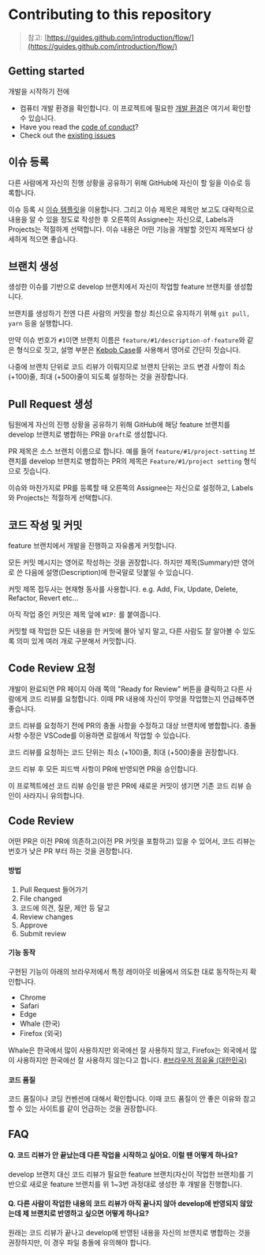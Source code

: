 # Contributing to this repository

> 참고: [https://guides.github.com/introduction/flow/](https://guides.github.com/introduction/flow/)

## Getting started

개발을 시작하기 전에

- 컴퓨터 개발 환경을 확인합니다. 이 프로젝트에 필요한 [개발 환경](README.md)은 여기서 확인할 수 있습니다.
- Have you read the [code of conduct](CODE_OF_CONDUCT.md)?
- Check out the [existing issues](https://github.com/rmfpdlxmtidl/resilience-test/issues)

## 이슈 등록

다른 사람에게 자신의 진행 상황을 공유하기 위해 GitHub에 자신이 할 일을 이슈로 등록합니다.

이슈 등록 시 [이슈 템플릿](https://github.com/rmfpdlxmtidl/resilience-test/issues/new/choose)을 이용합니다. 그리고 이슈 제목은 제목만 보고도 대략적으로 내용을 알 수 있을 정도로 작성한 후 오른쪽의 Assignee는 자신으로, Labels과 Projects는 적절하게 선택합니다. 이슈 내용은 어떤 기능을 개발할 것인지 제목보다 상세하게 적으면 좋습니다.

## 브랜치 생성

생성한 이슈를 기반으로 develop 브랜치에서 자신이 작업할 feature 브랜치를 생성합니다.

브랜치를 생성하기 전엔 다른 사람의 커밋을 항상 최신으로 유지하기 위해 `git pull, yarn` 등을 실행합니다.

만약 이슈 번호가 `#1`이면 브랜치 이름은 `feature/#1/description-of-feature`와 같은 형식으로 짓고, 설명 부분은 [Kebob Case](https://en.wiktionary.org/wiki/kebab_case)를 사용해서 영어로 간단히 짓습니다.

나중에 브랜치 단위로 코드 리뷰가 이뤄지므로 브랜치 단위는 코드 변경 사항이 최소 (+100)줄, 최대 (+500)줄이 되도록 설정하는 것을 권장합니다.

## Pull Request 생성

팀원에게 자신의 진행 상황을 공유하기 위해 GitHub에 해당 feature 브랜치를 develop 브랜치로 병합하는 PR을 `Draft`로 생성합니다.

PR 제목은 소스 브랜치 이름으로 합니다. 예를 들어 `feature/#1/project-setting` 브랜치를 develop 브랜치로 병합하는 PR의 제목은 `Feature/#1/project setting` 형식으로 짓습니다.

이슈와 마찬가지로 PR를 등록할 때 오른쪽의 Assignee는 자신으로 설정하고, Labels와 Projects는 적절하게 선택합니다.

## 코드 작성 및 커밋

feature 브랜치에서 개발을 진행하고 자유롭게 커밋합니다.

모든 커밋 메시지는 영어로 작성하는 것을 권장합니다. 하지만 제목(Summary)만 영어로 쓴 다음에 설명(Description)에 한국말로 덧붙일 수 있습니다.

커밋 제목 접두사는 현재형 동사를 사용합니다. e.g. Add, Fix, Update, Delete, Refactor, Revert etc...

아직 작업 중인 커밋은 제목 앞에 `WIP:` 를 붙여줍니다.

커밋할 때 작업한 모든 내용을 한 커밋에 몰아 넣지 말고, 다른 사람도 잘 알아볼 수 있도록 의미 있게 여러 개로 구분해서 커밋합니다.

## Code Review 요청

개발이 완료되면 PR 페이지 아래 쪽의 "Ready for Review" 버튼을 클릭하고 다른 사람에게 코드 리뷰를 요청합니다. 이때 PR 내용에 자신이 무엇을 작업했는지 언급해주면 좋습니다.

코드 리뷰를 요청하기 전에 PR의 충돌 사항을 수정하고 대상 브랜치에 병합합니다. 충돌 사항 수정은 VSCode를 이용하면 로컬에서 작업할 수 있습니다.

코드 리뷰를 요청하는 코드 단위는 최소 (+100)줄, 최대 (+500)줄을 권장합니다.

코드 리뷰 후 모든 피드백 사항이 PR에 반영되면 PR을 승인합니다.

이 프로젝트에선 코드 리뷰 승인을 받은 PR에 새로운 커밋이 생기면 기존 코드 리뷰 승인이 사라지니 유의합니다.

## Code Review

어떤 PR은 이전 PR에 의존하고(이전 PR 커밋을 포함하고) 있을 수 있어서, 코드 리뷰는 번호가 낮은 PR 부터 하는 것을 권장합니다.

#### 방법

1. Pull Request 들어가기
2. File changed
3. 코드에 의견, 질문, 제안 등 달고
4. Review changes
5. Approve
6. Submit review

#### 기능 동작

구현된 기능이 아래의 브라우저에서 특정 레이아웃 비율에서 의도한 대로 동작하는지 확인합니다.

- Chrome
- Safari
- Edge
- Whale (한국)
- Firefox (외국)

Whale은 한국에서 많이 사용하지만 외국에선 잘 사용하지 않고, Firefox는 외국에서 많이 사용하지만 한국에선 잘 사용하지 않는다고 합니다. [#브라우저 점유율 (대한민국)](https://gs.statcounter.com/browser-market-share/all/south-korea)

#### 코드 품질

코드 품질이나 코딩 컨벤션에 대해서 확인합니다. 이때 코드 품질이 안 좋은 이유와 참고할 수 있는 사이트를 같이 언급하는 것을 권장합니다.

## FAQ

#### Q. 코드 리뷰가 안 끝났는데 다른 작업을 시작하고 싶어요. 이럴 땐 어떻게 하나요?

develop 브랜치 대신 코드 리뷰가 필요한 feature 브랜치(자신이 작업한 브랜치)를 기반으로 새로운 feature 브랜치를 위 1~3번 과정대로 생성한 후 개발을 진행합니다.

#### Q. 다른 사람이 작업한 내용의 코드 리뷰가 아직 끝나지 않아 develop에 반영되지 않았는데 제 브랜치로 반영하고 싶으면 어떻게 하나요?

원래는 코드 리뷰가 끝나고 develop에 반영된 내용을 자신의 브랜치로 병합하는 것을 권장하지만, 이 경우 파일 충돌에 유의해야 합니다.
